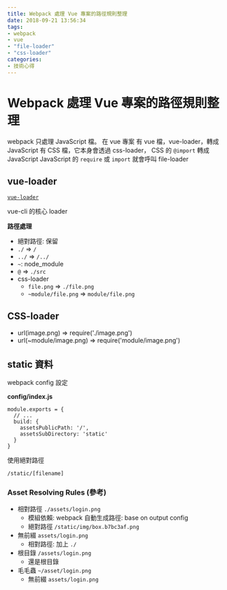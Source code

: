 ```yaml
---
title: Webpack 處理 Vue 專案的路徑規則整理
date: 2018-09-21 13:56:34
tags:
- webpack
- vue
- "file-loader"
- "css-loader"
categories:
- 技術心得
---
```


# Webpack 處理 Vue 專案的路徑規則整理

webpack 只處理 JavaScript 檔。
在 vue 專案
有 vue 檔，vue-loader，轉成 JavaScript
有 CSS 檔，它本身會透過 css-loader， CSS 的 `@import` 轉成 JavaScript
JavaScript 的 `require` 或 `import` 就會呼叫 file-loader

## vue-loader

[`vue-loader`](https://vue-loader.vuejs.org/)

vue-cli 的核心 loader

**路徑處理**

- 絕對路徑: 保留
- `./` => `/`
- `../` => `/../`
- `~`: node_module
- `@` => `./src`
- css-loader
  - `file.png` => `./file.png`
  - `~module/file.png` => `module/file.png`

## CSS-loader

- url(image.png) => require('./image.png')
- url(~module/image.png) => require('module/image.png')

## static 資料

webpack config 設定

**config/index.js**

```
module.exports = {
  // ...
  build: {
    assetsPublicPath: '/',
    assetsSubDirectory: 'static'
  }
}
```

使用絕對路徑

```
/static/[filename]
```

### Asset Resolving Rules (參考)

- 相對路徑 `./assets/login.png`
  - 模組依賴: webpack 自動生成路徑: base on output config
  - 絕對路徑 `/static/img/box.b7bc3af.png`
- 無前綴 `assets/login.png`
  - 相對路徑: 加上 `./`
- 根目錄 `/assets/login.png`
  - 還是根目錄
- 毛毛蟲 `~/asset/login.png`
  - 無前綴 `assets/login.png`
